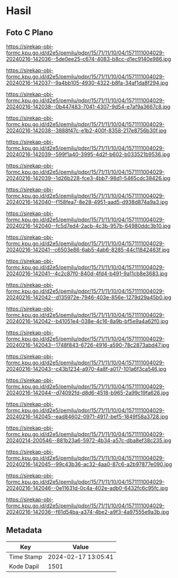 # Hasil

## Foto C Plano

https://sirekap-obj-formc.kpu.go.id/d2e5/pemilu/pdpr/15/71/11/10/04/1571111004029-20240216-142036--5de0ee25-c674-4083-b8cc-d1ec9140e986.jpg

https://sirekap-obj-formc.kpu.go.id/d2e5/pemilu/pdpr/15/71/11/10/04/1571111004029-20240216-142037--9a4bb105-4930-4322-b8fa-34af1da8f294.jpg

https://sirekap-obj-formc.kpu.go.id/d2e5/pemilu/pdpr/15/71/11/10/04/1571111004029-20240216-142038--0b447483-7041-4307-9d54-e7af9a3667c8.jpg

https://sirekap-obj-formc.kpu.go.id/d2e5/pemilu/pdpr/15/71/11/10/04/1571111004029-20240216-142038--3888f47c-e1b2-400f-8358-217e8756b30f.jpg

https://sirekap-obj-formc.kpu.go.id/d2e5/pemilu/pdpr/15/71/11/10/04/1571111004029-20240216-142039--599f1a40-3995-4d2f-b602-b033521b9536.jpg

https://sirekap-obj-formc.kpu.go.id/d2e5/pemilu/pdpr/15/71/11/10/04/1571111004029-20240216-142039--1d26b228-fce3-4bb7-98d1-5465cdc38426.jpg

https://sirekap-obj-formc.kpu.go.id/d2e5/pemilu/pdpr/15/71/11/10/04/1571111004029-20240216-142040--f158fea7-8e28-4951-aad5-d938d874a9a3.jpg

https://sirekap-obj-formc.kpu.go.id/d2e5/pemilu/pdpr/15/71/11/10/04/1571111004029-20240216-142040--fc5d7ed4-2acb-4c3b-957b-64980ddc3b10.jpg

https://sirekap-obj-formc.kpu.go.id/d2e5/pemilu/pdpr/15/71/11/10/04/1571111004029-20240216-142041--c6503e86-6ab5-4ab6-8285-44c11842463f.jpg

https://sirekap-obj-formc.kpu.go.id/d2e5/pemilu/pdpr/15/71/11/10/04/1571111004029-20240216-142041--4c2c87f0-840d-4fd4-b491-9a11cb8e3683.jpg

https://sirekap-obj-formc.kpu.go.id/d2e5/pemilu/pdpr/15/71/11/10/04/1571111004029-20240216-142042--d135972e-7946-403e-856e-1279d29a45b0.jpg

https://sirekap-obj-formc.kpu.go.id/d2e5/pemilu/pdpr/15/71/11/10/04/1571111004029-20240216-142042--b41051e4-038e-4c16-8a9b-bf5e9a4a62f0.jpg

https://sirekap-obj-formc.kpu.go.id/d2e5/pemilu/pdpr/15/71/11/10/04/1571111004029-20240216-142043--1748f843-6726-4916-a590-78c2873abd47.jpg

https://sirekap-obj-formc.kpu.go.id/d2e5/pemilu/pdpr/15/71/11/10/04/1571111004029-20240216-142043--c43b1234-a970-4a8f-a017-101a6f3ca546.jpg

https://sirekap-obj-formc.kpu.go.id/d2e5/pemilu/pdpr/15/71/11/10/04/1571111004029-20240216-142044--d74092fd-d8d6-4518-b965-2a99c19fa626.jpg

https://sirekap-obj-formc.kpu.go.id/d2e5/pemilu/pdpr/15/71/11/10/04/1571111004029-20240216-142045--ead84602-0971-4917-bef5-1849f58a3728.jpg

https://sirekap-obj-formc.kpu.go.id/d2e5/pemilu/pdpr/15/71/11/10/04/1571111004029-20240214-200546--881b23a6-5972-4b34-a57c-dba8ef38c235.jpg

https://sirekap-obj-formc.kpu.go.id/d2e5/pemilu/pdpr/15/71/11/10/04/1571111004029-20240216-142045--99c43b36-ac32-4aa0-87c6-a2b97877e090.jpg

https://sirekap-obj-formc.kpu.go.id/d2e5/pemilu/pdpr/15/71/11/10/04/1571111004029-20240216-142046--0e11631d-0c4a-402e-adb0-6432fc6c95fc.jpg

https://sirekap-obj-formc.kpu.go.id/d2e5/pemilu/pdpr/15/71/11/10/04/1571111004029-20240216-142036--f61d54ba-a374-4be2-a9f3-4a97555e9a3b.jpg


## Metadata

| Key        | Value               |
| ---------- | ------------------- |
| Time Stamp | 2024-02-17 13:05:41 |
| Kode Dapil | 1501                |



